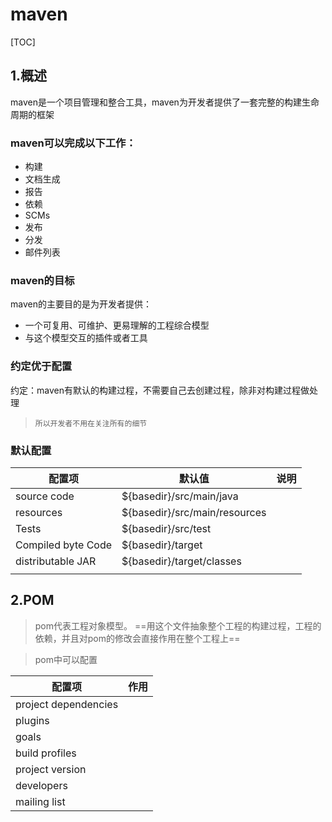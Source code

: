 # maven

[TOC]

## 1.概述

​	maven是一个项目管理和整合工具，maven为开发者提供了一套完整的构建生命周期的框架

### maven可以完成以下工作：

* 构建
* 文档生成
* 报告
* 依赖
* SCMs
* 发布
* 分发
* 邮件列表



### maven的目标

maven的主要目的是为开发者提供：

* 一个可复用、可维护、更易理解的工程综合模型
* 与这个模型交互的插件或者工具

### 约定优于配置

约定：maven有默认的构建过程，不需要自己去创建过程，除非对构建过程做处理

> `所以开发者不用在关注所有的细节`

### 默认配置

| 配置项             | 默认值                        | 说明 |
| ------------------ | ----------------------------- | ---- |
| source code        | ${basedir}/src/main/java      |      |
| resources          | ${basedir}/src/main/resources |      |
| Tests              | ${basedir}/src/test           |      |
| Compiled byte Code | ${basedir}/target             |      |
| distributable JAR  | ${basedir}/target/classes     |      |
|                    |                               |      |



## 2.POM

> pom代表工程对象模型。
>==用这个文件抽象整个工程的构建过程，工程的依赖，并且对pom的修改会直接作用在整个工程上==

> pom中可以配置



| 配置项               | 作用 |
| -------------------- | ---- |
| project dependencies |      |
| plugins              |      |
| goals                |      |
| build profiles       |      |
| project version      |      |
| developers           |      |
| mailing list         |      |



